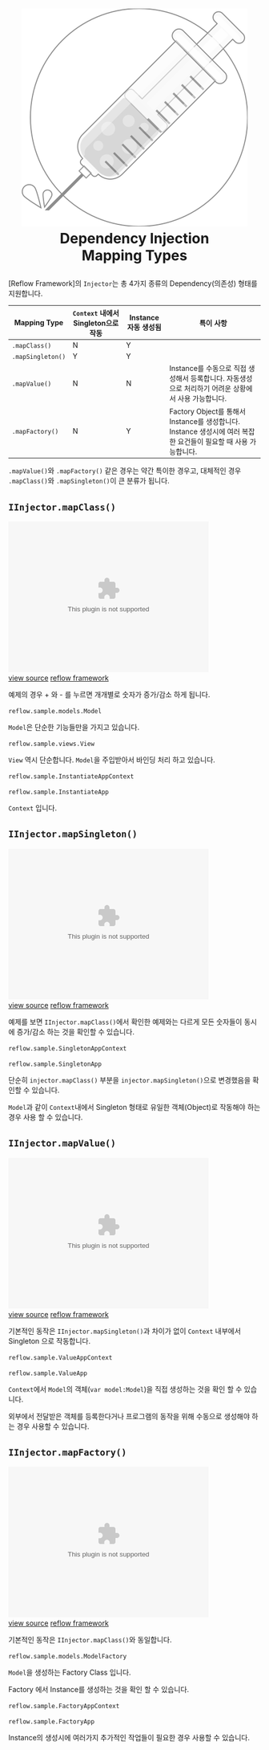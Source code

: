 <h1>
	<p align="center">
		<img src="images/injector.mono.svg"/>
		<br/>
		Dependency Injection<br/>Mapping Types
	</p>
</h1>

[Reflow Framework]의 `Injector`는 총 4가지 종류의 Dependency(의존성) 형태를 지원합니다.

|Mapping Type		|`Context` 내에서 Singleton으로 작동|Instance 자동 생성됨|특이 사항|
|---				|---|---|---|
|`.mapClass()`		|N	|Y	| |
|`.mapSingleton()`	|Y	|Y	| |
|`.mapValue()`		|N	|N	|Instance를 수동으로 직접 생성해서 등록합니다. 자동생성으로 처리하기 어려운 상황에서 사용 가능합니다.|
|`.mapFactory()`	|N	|Y	|Factory Object를 통해서 Instance를 생성합니다. Instance 생성시에 여러 복잡한 요건들이 필요할 때 사용 가능합니다.|

`.mapValue()`와 `.mapFactory()` 같은 경우는 약간 특이한 경우고, 대체적인 경우 `.mapClass()`와 `.mapSingleton()`이 큰 분류가 됩니다.

## `IInjector.mapClass()`

<div class="center">
	<embed src="swfs/dependency-injection.mapping-types.instantiate.swf" width="400" height="300"/>
	<div>
		<a href="http://github.com/iamssen/reflow.sample.dependency-inection.mapping-types" target="_blank"
		   class="btn btn-default btn-xs"><i class="fa fa-code"></i> view source</a>
		<a href="http://github.com/iamssen/reflow" target="_blank" class="btn btn-default btn-xs"><i
				class="fa fa-code-fork"></i> reflow framework</a>
	</div>
</div>

예제의 경우 + 와 - 를 누르면 개개별로 숫자가 증가/감소 하게 됩니다.

`reflow.sample.models.Model`

<script src="http://gist-it.appspot.com/github/iamssen/reflow.sample.dependency-injection.mapping-types/blob/gh-pages/src/reflow/sample/models/Model.as"></script>

`Model`은 단순한 기능들만을 가지고 있습니다.

`reflow.sample.views.View`

<script src="http://gist-it.appspot.com/github/iamssen/reflow.sample.dependency-injection.mapping-types/blob/gh-pages/src/reflow/sample/views/View.mxml"></script>

`View` 역시 단순합니다. `Model`을 주입받아서 바인딩 처리 하고 있습니다.

`reflow.sample.InstantiateAppContext`

<script src="http://gist-it.appspot.com/github/iamssen/reflow.sample.dependency-injection.mapping-types/blob/gh-pages/src/reflow/sample/InstantiateAppContext.as"></script>

`reflow.sample.InstantiateApp`

<script src="http://gist-it.appspot.com/github/iamssen/reflow.sample.dependency-injection.mapping-types/blob/gh-pages/src/reflow/sample/InstantiateApp.mxml"></script>

`Context` 입니다.

## `IInjector.mapSingleton()`

<div class="center">
	<embed src="swfs/dependency-injection.mapping-types.singleton.swf" width="400" height="300"/>
	<div>
		<a href="http://github.com/iamssen/reflow.sample.dependency-inection.mapping-types" target="_blank"
		   class="btn btn-default btn-xs"><i class="fa fa-code"></i> view source</a>
		<a href="http://github.com/iamssen/reflow" target="_blank" class="btn btn-default btn-xs"><i
				class="fa fa-code-fork"></i> reflow framework</a>
	</div>
</div>

예제를 보면 `IInjector.mapClass()`에서 확인한 예제와는 다르게 모든 숫자들이 동시에 증가/감소 하는 것을 확인할 수 있습니다.

`reflow.sample.SingletonAppContext`

<script src="http://gist-it.appspot.com/github/iamssen/reflow.sample.dependency-injection.mapping-types/blob/gh-pages/src/reflow/sample/SingletonAppContext.as"></script>

`reflow.sample.SingletonApp`

<script src="http://gist-it.appspot.com/github/iamssen/reflow.sample.dependency-injection.mapping-types/blob/gh-pages/src/reflow/sample/SingletonApp.mxml"></script>

단순히 `injector.mapClass()` 부분을 `injector.mapSingleton()`으로 변경했음을 확인할 수 있습니다.

`Model`과 같이 `Context`내에서 Singleton 형태로 유일한 객체(Object)로 작동해야 하는 경우 사용 할 수 있습니다.

## `IInjector.mapValue()`

<div class="center">
	<embed src="swfs/dependency-injection.mapping-types.value.swf" width="400" height="300"/>
	<div>
		<a href="http://github.com/iamssen/reflow.sample.dependency-inection.mapping-types" target="_blank"
		   class="btn btn-default btn-xs"><i class="fa fa-code"></i> view source</a>
		<a href="http://github.com/iamssen/reflow" target="_blank" class="btn btn-default btn-xs"><i
				class="fa fa-code-fork"></i> reflow framework</a>
	</div>
</div>

기본적인 동작은 `IInjector.mapSingleton()`과 차이가 없이 `Context` 내부에서 Singleton 으로 작동합니다.

`reflow.sample.ValueAppContext`

<script src="http://gist-it.appspot.com/github/iamssen/reflow.sample.dependency-injection.mapping-types/blob/gh-pages/src/reflow/sample/ValueAppContext.as"></script>

`reflow.sample.ValueApp`

<script src="http://gist-it.appspot.com/github/iamssen/reflow.sample.dependency-injection.mapping-types/blob/gh-pages/src/reflow/sample/ValueApp.mxml"></script>

`Context`에서 `Model`의 객체(`var model:Model`)을 직접 생성하는 것을 확인 할 수 있습니다.

외부에서 전달받은 객체를 등록한다거나 프로그램의 동작을 위해 수동으로 생성해야 하는 경우 사용할 수 있습니다.

## `IInjector.mapFactory()`

<div class="center">
	<embed src="swfs/dependency-injection.mapping-types.factory.swf" width="400" height="300"/>
	<div>
		<a href="http://github.com/iamssen/reflow.sample.dependency-inection.mapping-types" target="_blank"
		   class="btn btn-default btn-xs"><i class="fa fa-code"></i> view source</a>
		<a href="http://github.com/iamssen/reflow" target="_blank" class="btn btn-default btn-xs"><i
				class="fa fa-code-fork"></i> reflow framework</a>
	</div>
</div>

기본적인 동작은 `IInjector.mapClass()`와 동일합니다.

`reflow.sample.models.ModelFactory`

<script src="http://gist-it.appspot.com/github/iamssen/reflow.sample.dependency-injection.mapping-types/blob/gh-pages/src/reflow/sample/models/ModelFactory.as"></script>

`Model`을 생성하는 Factory Class 입니다.

Factory 에서 Instance를 생성하는 것을 확인 할 수 있습니다.

`reflow.sample.FactoryAppContext`

<script src="http://gist-it.appspot.com/github/iamssen/reflow.sample.dependency-injection.mapping-types/blob/gh-pages/src/reflow/sample/FactoryAppContext.as"></script>

`reflow.sample.FactoryApp`

<script src="http://gist-it.appspot.com/github/iamssen/reflow.sample.dependency-injection.mapping-types/blob/gh-pages/src/reflow/sample/FactoryApp.mxml"></script>

Instance의 생성시에 여러가지 추가적인 작업들이 필요한 경우 사용할 수 있습니다.